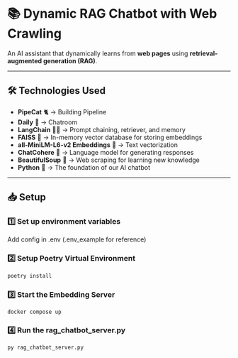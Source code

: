 # 📚 Dynamic RAG Chatbot with Web Crawling

An AI assistant that dynamically learns from **web pages** using **retrieval-augmented generation (RAG)**.  

---

## 🛠️ Technologies Used
- **PipeCat** 🐈 → Building Pipeline
- **Daily** 💬 → Chatroom
- **LangChain** 🦜🔗 → Prompt chaining, retriever, and memory  
- **FAISS** 🏪 → In-memory vector database for storing embeddings  
- **all-MiniLM-L6-v2  Embeddings** 🤖 → Text vectorization  
- **ChatCohere** 🧠 → Language model for generating responses  
- **BeautifulSoup** 🍜 → Web scraping for learning new knowledge  
- **Python** 🐍 → The foundation of our AI chatbot  

---

## 📥 Setup

### 1️⃣ Set up environment variables
Add config in .env (.env_example for reference)

### 2️⃣ Setup Poetry Virtual Environment
```bash
poetry install
```

### 3️⃣ Start the Embedding Server
```
docker compose up
```

### 4️⃣ Run the rag_chatbot_server.py
```bash
py rag_chatbot_server.py
```
